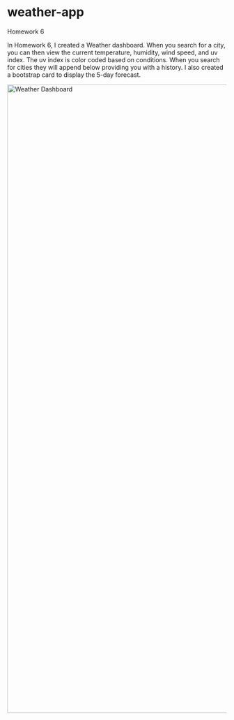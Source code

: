 # weather-app




Homework 6

In Homework 6, I created a Weather dashboard. When you search for a city, you can then view the current temperature, humidity, wind speed, and uv index. The uv index is color coded based on conditions. When you search for cities they will append below providing you with a history. I also created a bootstrap card to display the 5-day forecast.


<img width="1440" alt="Weather Dashboard" src="https://user-images.githubusercontent.com/65475404/89613240-c78acd80-d84f-11ea-8e95-6771bfd5a59c.png">
